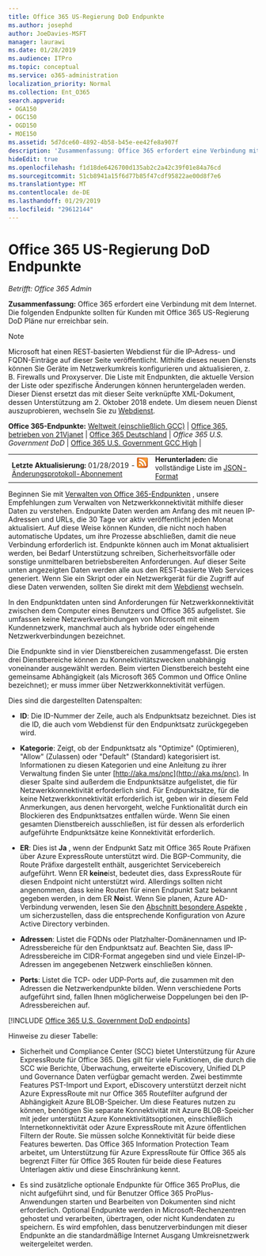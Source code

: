```yaml
---
title: Office 365 US-Regierung DoD Endpunkte
ms.author: josephd
author: JoeDavies-MSFT
manager: laurawi
ms.date: 01/28/2019
ms.audience: ITPro
ms.topic: conceptual
ms.service: o365-administration
localization_priority: Normal
ms.collection: Ent_O365
search.appverid:
- OGA150
- OGC150
- OGD150
- MOE150
ms.assetid: 5d7dce60-4892-4b58-b45e-ee42fe8a907f
description: 'Zusammenfassung: Office 365 erfordert eine Verbindung mit dem Internet. Die folgenden Endpunkte sollten für Kunden mit Office 365 US-Regierung DoD Pläne nur erreichbar sein.'
hideEdit: true
ms.openlocfilehash: f1d18de6426700d135ab2c2a42c39f01e84a76cd
ms.sourcegitcommit: 51cb8941a15f6d77b85f47cdf95822ae00d8f7e6
ms.translationtype: MT
ms.contentlocale: de-DE
ms.lasthandoff: 01/29/2019
ms.locfileid: "29612144"
---
```

# <a name="office-365-us-government-dod-endpoints"></a>Office 365 US-Regierung DoD Endpunkte

*Betrifft: Office 365 Admin*

 **Zusammenfassung:** Office 365 erfordert eine Verbindung mit dem Internet. Die folgenden Endpunkte sollten für Kunden mit Office 365 US-Regierung DoD Pläne nur erreichbar sein.
  
> [!NOTE]
> Microsoft hat einen REST-basierten Webdienst für die IP-Adress- und FQDN-Einträge auf dieser Seite veröffentlicht. Mithilfe dieses neuen Diensts können Sie Geräte im Netzwerkumkreis konfigurieren und aktualisieren, z. B. Firewalls und Proxyserver. Die Liste mit Endpunkten, die aktuelle Version der Liste oder spezifische Änderungen können heruntergeladen werden. Dieser Dienst ersetzt das mit dieser Seite verknüpfte XML-Dokument, dessen Unterstützung am 2. Oktober 2018 endete. Um diesem neuen Dienst auszuprobieren, wechseln Sie zu [Webdienst](office-365-ip-web-service.md).
  
 **Office 365-Endpunkte:** [Weltweit (einschließlich GCC)](urls-and-ip-address-ranges.md) | [Office 365, betrieben von 21Vianet](urls-and-ip-address-ranges-21vianet.md)  | [Office 365 Deutschland](office-365-germany-endpoints.md) | *Office 365 U.S. Government DoD* | [Office 365 U.S. Government GCC High](office-365-u-s-government-gcc-high-endpoints.md) |
  
|||
|:-----|:-----|
|**Letzte Aktualisierung:** 01/28/2019 - ![RSS](media/5dc6bb29-25db-4f44-9580-77c735492c4b.png) [Änderungsprotokoll-Abonnement](https://endpoints.office.com/version/USGOVDoD?allversions=true&format=rss&clientrequestid=b10c5ed1-bad1-445f-b386-b919946339a7) <br/> |**Herunterladen:** die vollständige Liste im [JSON-Format](https://endpoints.office.com/endpoints/USGOVDoD?clientrequestid=b10c5ed1-bad1-445f-b386-b919946339a7) <br/> |
   
 Beginnen Sie mit [Verwalten von Office 365-Endpunkten](managing-office-365-endpoints.md) , unsere Empfehlungen zum Verwalten von Netzwerkkonnektivität mithilfe dieser Daten zu verstehen. Endpunkte Daten werden am Anfang des mit neuen IP-Adressen und URLs, die 30 Tage vor aktiv veröffentlicht jeden Monat aktualisiert. Auf diese Weise können Kunden, die nicht noch haben automatische Updates, um ihre Prozesse abschließen, damit die neue Verbindung erforderlich ist. Endpunkte können auch im Monat aktualisiert werden, bei Bedarf Unterstützung schreiben, Sicherheitsvorfälle oder sonstige unmittelbaren betriebsbereiten Anforderungen. Auf dieser Seite unten angezeigten Daten werden alle aus den REST-basierte Web Services generiert. Wenn Sie ein Skript oder ein Netzwerkgerät für die Zugriff auf diese Daten verwenden, sollten Sie direkt mit dem [Webdienst](office-365-ip-web-service.md) wechseln.

In den Endpunktdaten unten sind Anforderungen für Netzwerkkonnektivität zwischen dem Computer eines Benutzers und Office 365 aufgelistet. Sie umfassen keine Netzwerkverbindungen von Microsoft mit einem Kundennetzwerk, manchmal auch als hybride oder eingehende Netzwerkverbindungen bezeichnet.

Die Endpunkte sind in vier Dienstbereichen zusammengefasst. Die ersten drei Dienstbereiche können zu Konnektivitätszwecken unabhängig voneinander ausgewählt werden. Beim vierten Dienstbereich besteht eine gemeinsame Abhängigkeit (als Microsoft 365 Common und Office Online bezeichnet); er muss immer über Netzwerkkonnektivität verfügen.

Dies sind die dargestellten Datenspalten:

- **ID**: Die ID-Nummer der Zeile, auch als Endpunktsatz bezeichnet. Dies ist die ID, die auch vom Webdienst für den Endpunktsatz zurückgegeben wird.

- **Kategorie**: Zeigt, ob der Endpunktsatz als "Optimize" (Optimieren), "Allow" (Zulassen) oder "Default" (Standard) kategorisiert ist. Informationen zu diesen Kategorien und eine Anleitung zu ihrer Verwaltung finden Sie unter [http://aka.ms/pnc](http://aka.ms/pnc). In dieser Spalte sind außerdem die Endpunktsätze aufgelistet, die für Netzwerkkonnektivität erforderlich sind. Für Endpunktsätze, für die keine Netzwerkkonnektivität erforderlich ist, geben wir in diesem Feld Anmerkungen, aus denen hervorgeht, welche Funktionalität durch ein Blockieren des Endpunktsatzes entfallen würde. Wenn Sie einen gesamten Dienstbereich ausschließen, ist für dessen als erforderlich aufgeführte Endpunktsätze keine Konnektivität erforderlich.

- **ER**: Dies ist **Ja** , wenn der Endpunkt Satz mit Office 365 Route Präfixen über Azure ExpressRoute unterstützt wird. Die BGP-Community, die Route Präfixe dargestellt enthält, ausgerichtet Servicebereich aufgeführt. Wenn ER **keine**ist, bedeutet dies, dass ExpressRoute für diesen Endpoint nicht unterstützt wird. Allerdings sollten nicht angenommen, dass keine Routen für einen Endpunkt Satz bekannt gegeben werden, in dem ER **No**ist. Wenn Sie planen, Azure AD-Verbindung verwenden, lesen Sie den [Abschnitt besondere Aspekte](https://docs.microsoft.com/azure/active-directory/connect/active-directory-AADconnect-instances#microsoft-azure-government-cloud) , um sicherzustellen, dass die entsprechende Konfiguration von Azure Active Directory verbinden.

- **Adressen**: Listet die FQDNs oder Platzhalter-Domänennamen und IP-Adressbereiche für den Endpunktsatz auf. Beachten Sie, dass IP-Adressbereiche im CIDR-Format angegeben sind und viele Einzel-IP-Adressen im angegebenen Netzwerk einschließen können.
 
- **Ports**: Listet die TCP- oder UDP-Ports auf, die zusammen mit den Adressen die Netzwerkendpunkte bilden. Wenn verschiedene Ports aufgeführt sind, fallen Ihnen möglicherweise Doppelungen bei den IP-Adressbereichen auf.
 
[!INCLUDE [Office 365 U.S. Government DoD endpoints](./includes/office-365-u.s.-government-dod-endpoints.md)]
  
Hinweise zu dieser Tabelle:

- Sicherheit und Compliance Center (SCC) bietet Unterstützung für Azure ExpressRoute für Office 365. Dies gilt für viele Funktionen, die durch die SCC wie Berichte, Überwachung, erweiterte eDiscovery, Unified DLP und Governance Daten verfügbar gemacht werden. Zwei bestimmte Features PST-Import und Export, eDiscovery unterstützt derzeit nicht Azure ExpressRoute mit nur Office 365 Routefilter aufgrund der Abhängigkeit Azure BLOB-Speicher. Um diese Features nutzen zu können, benötigen Sie separate Konnektivität mit Azure BLOB-Speicher mit jeder unterstützt Azure Konnektivitätsoptionen, einschließlich Internetkonnektivität oder Azure ExpressRoute mit Azure öffentlichen Filtern der Route. Sie müssen solche Konnektivität für beide diese Features bewerten. Das Office 365 Information Protection Team arbeitet, um Unterstützung für Azure ExpressRoute für Office 365 als begrenzt Filter für Office 365 Routen für beide diese Features Unterlagen aktiv und diese Einschränkung kennt.

- Es sind zusätzliche optionale Endpunkte für Office 365 ProPlus, die nicht aufgeführt sind, und für Benutzer Office 365 ProPlus-Anwendungen starten und Bearbeiten von Dokumenten sind nicht erforderlich. Optional Endpunkte werden in Microsoft-Rechenzentren gehostet und verarbeiten, übertragen, oder nicht Kundendaten zu speichern. Es wird empfohlen, dass benutzerverbindungen mit dieser Endpunkte an die standardmäßige Internet Ausgang Umkreisnetzwerk weitergeleitet werden.
